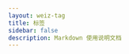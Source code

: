 ```yaml
---
layout: weiz-tag
title: 标签
sidebar: false
description: Markdown 使用说明文档
---
```


<script setup>
</script>